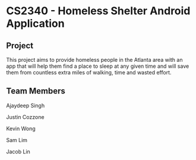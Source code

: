# CS2340 - Homeless Shelter Android Application

## Project

This project aims to provide homeless people in the Atlanta area with an app that will help them find a place to sleep at any given time and will save them from countless extra miles of walking, time and wasted effort.

## Team Members

Ajaydeep Singh

Justin Cozzone

Kevin Wong

Sam Lim

Jacob Lin
